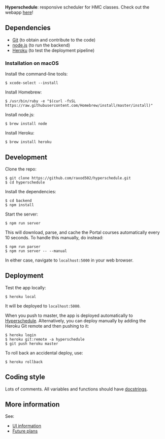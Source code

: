 **Hyperschedule**: responsive scheduler for HMC classes. Check out the
webapp [here][hyperschedule]!

## Dependencies

* [Git](https://git-scm.com/) (to obtain and contribute to the code)
* [node.js](https://nodejs.org/en/) (to run the backend)
* [Heroku](https://heroku.com/) (to test the deployment pipeline)

### Installation on macOS

Install the command-line tools:

    $ xcode-select --install

Install Homebrew:

    $ /usr/bin/ruby -e "$(curl -fsSL https://raw.githubusercontent.com/Homebrew/install/master/install)"

Install node.js:

    $ brew install node

Install Heroku:

    $ brew install heroku

## Development

Clone the repo:

    $ git clone https://github.com/raxod502/hyperschedule.git
    $ cd hyperschedule

Install the dependencies:

    $ cd backend
    $ npm install

Start the server:

    $ npm run server

This will download, parse, and cache the Portal courses automatically
every 10 seconds. To handle this manually, do instead:

    $ npm run parser
    $ npm run server -- --manual

In either case, navigate to `localhost:5000` in your web browser.

## Deployment

Test the app locally:

    $ heroku local

It will be deployed to `localhost:5000`.

When you push to master, the app is deployed automatically
to [Hyperschedule][hyperschedule]. Alternatively, you can deploy
manually by adding the Heroku Git remote and then pushing to it:

    $ heroku login
    $ heroku git:remote -a hyperschedule
    $ git push heroku master

To roll back an accidental deploy, use:

    $ heroku rollback

## Coding style

Lots of comments. All variables and functions should have
[docstrings][jsdoc].

## More information

See:

* [UI information](doc/ui.md)
* [Future plans](doc/roadmap.md)

[jsdoc]: http://usejsdoc.org/
[hyperschedule]: https://hyperschedule.herokuapp.com/
